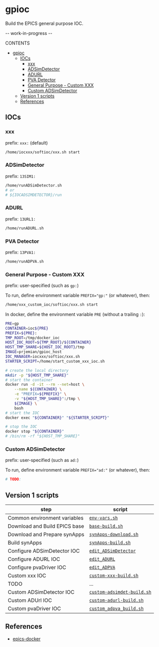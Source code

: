 # gpioc

Build the EPICS general purpose IOC.

-- work-in-progress --

CONTENTS

- [gpioc](#gpioc)
  - [IOCs](#iocs)
    - [xxx](#xxx)
    - [ADSimDetector](#adsimdetector)
    - [ADURL](#adurl)
    - [PVA Detector](#pva-detector)
    - [General Purpose - Custom XXX](#general-purpose---custom-xxx)
    - [Custom ADSimDetector](#custom-adsimdetector)
  - [Version 1 scripts](#version-1-scripts)
  - [References](#references)

## IOCs

### xxx

prefix: `xxx:` (default)

```bash
/home/iocxxx/softioc/xxx.sh start
```

### ADSimDetector

prefix: `13SIM1:`

```bash
/home/runADSimDetector.sh
# or
# ${IOCADSIMDETECTOR}/run
```

### ADURL

prefix: `13URL1:`

```bash
/home/runADURL.sh
```

### PVA Detector

prefix: `13PVA1:`

```bash
/home/runADPVA.sh
```

### General Purpose - Custom XXX

prefix: user-specified (such as `gp:`)

To run, define environment variable `PREFIX="gp:"` (or whatever), then:

```bash
/home/xxx_custom_ioc/softioc/xxx.sh start
```

In docker, define the environment variable `PRE` (without a trailing `:`):

```bash
PRE=gp
CONTAINER=ioc${PRE}
PREFIX=${PRE}:
TMP_ROOT=/tmp/docker_ioc
HOST_IOC_ROOT=${TMP_ROOT}/${CONTAINER}
HOST_TMP_SHARE=${HOST_IOC_ROOT}/tmp
IMAGE=prjemian/gpioc_host
IOC_MANAGER=iocxxx/softioc/xxx.sh
STARTER_SCRIPT=/home/start_custom_xxx_ioc.sh

# create the local directory
mkdir -p "${HOST_TMP_SHARE}"
# start the container
docker run -d -it --rm --net=host \
    --name ${CONTAINER} \
    -e "PREFIX=${PREFIX}" \
    -v "${HOST_TMP_SHARE}":/tmp \
    ${IMAGE} \
    bash
# start the IOC
docker exec "${CONTAINER}" "${STARTER_SCRIPT}"

# stop the IOC
docker stop "${CONTAINER}"
# /bin/rm -rf "${HOST_TMP_SHARE}"
```

### Custom ADSimDetector

prefix: user-specified (such as `ad:`)

To run, define environment variable `PREFIX="ad:"` (or whatever), then:

```bash
# TODO:
```

## Version 1 scripts

step | script
---- | ------
Common environment variables | [`env-vars.sh`](./v1.0/env-vars.sh)
Download and Build EPICS base | [`base-build.sh`](./v1.0/base-build.sh)
Download and Prepare synApps | [`synApps-download.sh`](./v1.0/synApps-download.sh)
Build synApps | [`synApps-build.sh`](./v1.0/synApps-build.sh)
Configure ADSimDetector IOC | [`edit_ADSimDetector`](./v1.0/scripts/edit_ADSimDetector.sh)
Configure ADURL IOC | [`edit_ADURL`](./v1.0/scripts/edit_ADURL.sh)
Configure pvaDriver IOC | [`edit_ADPVA`](./v1.0/scripts/edit_ADPVA.sh)
Custom xxx IOC | [`custom-xxx-build.sh`](./v1.0/custom-xxx-build.sh)
TODO | ...
Custom ADSimDetector IOC | [`custom-adsimdet-build.sh`](./v1.0/custom-adsimdet-build.sh)
Custom ADUrl IOC | [`custom-adurl-build.sh`](./v1.0/custom-adurl-build.sh)
Custom pvaDriver IOC | [`custom_adpva_build.sh`](./v1.0/custom_adpva_build.sh)

## References

- [epics-docker](https://github.com/prjemian/epics-docker/)
